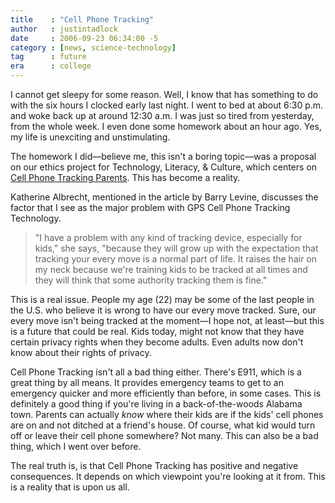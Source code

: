 ```yaml
---
title    : "Cell Phone Tracking"
author   : justintadlock
date     : 2006-09-23 06:34:00 -5
category : [news, science-technology]
tag      : future
era      : college
---
```


I cannot get sleepy for some reason.  Well, I know that has something to do with the six hours I clocked early last night.  I went to bed at about 6:30 p.m. and woke back up at around 12:30 a.m.  I was just so tired from yesterday, from the whole week.  I even done some homework about an hour ago.  Yes, my life is unexciting and unstimulating.

The homework I did&mdash;believe me, this isn't a boring topic&mdash;was a proposal on our ethics project for Technology, Literacy, &amp; Culture, which centers on <a href="http://www.newsfactor.com/story.xhtml?story_id=012000DWFBHO&page=1" title="Meet The Cell Phone Tracking Parents (New Window)" rel="external"> Cell Phone Tracking Parents</a>.  This has become a reality.

Katherine Albrecht, mentioned in the article by Barry Levine, discusses the factor that I see as the major problem with GPS Cell Phone Tracking Technology.

<blockquote>
"I have a problem with any kind of tracking device, especially for kids," she says, "because they will grow up with the expectation that tracking your every move is a normal part of life. It raises the hair on my neck because we're training kids to be tracked at all times and they will think that some authority tracking them is fine."
</blockquote>

This is a real issue.  People my age (22) may be some of the last people in the U.S. who believe it is wrong to have our every move tracked.  Sure, our every move isn't being tracked at the moment&mdash;I hope not, at least&mdash;but this is a future that could be real.  Kids today, might not know that they have certain privacy rights when they become adults.  Even adults now don't know about their rights of privacy.

Cell Phone Tracking isn't all a bad thing either.  There's E911, which is a great thing by all means.  It provides emergency teams to get to an emergency quicker and more efficiently than before, in some cases.  This is definitely a good thing if you're living in a back-of-the-woods Alabama town.  Parents can actually <i> know</i> where their kids are if the kids' cell phones are on and not ditched at a friend's house.  Of course, what kid would turn off or leave their cell phone somewhere?  Not many.  This can also be a bad thing, which I went over before.

The real truth is, is that Cell Phone Tracking has positive and negative consequences.  It depends on which viewpoint you're looking at it from.  This is a reality that is upon us all.
